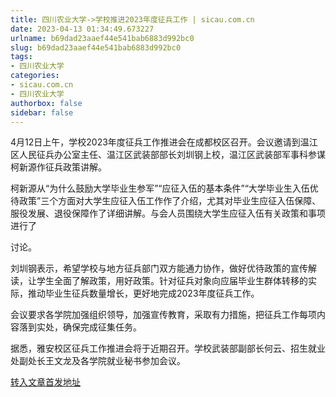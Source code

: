 ```yaml
---
title: 四川农业大学->学校推进2023年度征兵工作 | sicau.com.cn
date: 2023-04-13 01:34:49.673227
urlname: b69dad23aaef44e541bab6883d992bc0
slug: b69dad23aaef44e541bab6883d992bc0
tags: 
- 四川农业大学
categories:
- sicau.com.cn
- 四川农业大学
authorbox: false
sidebar: false
---
```

4月12日上午，学校2023年度征兵工作推进会在成都校区召开。会议邀请到温江区人民征兵办公室主任、温江区武装部部长刘圳钢上校，温江区武装部军事科参谋柯新源作征兵政策讲解。

柯新源从“为什么鼓励大学毕业生参军”“应征入伍的基本条件”“大学毕业生入伍优待政策”三个方面对大学生应征入伍工作作了介绍，尤其对毕业生应征入伍保障、服役发展、退役保障作了详细讲解。与会人员围绕大学生应征入伍有关政策和事项进行了
<!--more-->
讨论。

刘圳钢表示，希望学校与地方征兵部门双方能通力协作，做好优待政策的宣传解读，让学生全面了解政策，用好政策。针对征兵对象向应届毕业生群体转移的实际，推动毕业生征兵数量增长，更好地完成2023年度征兵工作。

会议要求各学院加强组织领导，加强宣传教育，采取有力措施，把征兵工作每项内容落到实处，确保完成征集任务。

据悉，雅安校区征兵工作推进会将于近期召开。学校武装部副部长何云、招生就业处副处长王文龙及各学院就业秘书参加会议。



[转入文章首发地址](https://news.sicau.edu.cn/info/1078/71770.htm)